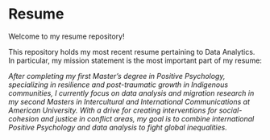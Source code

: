 # Resume


Welcome to my resume repository! 


This repository holds my most recent resume pertaining to Data Analytics. In particular, my mission statement is the most important part of my resume: 


*After completing my first Master’s degree in Positive Psychology, specializing in resilience and post-traumatic growth in Indigenous communities, I currently focus on data analysis and migration research in my second Masters in Intercultural and International Communications at American University. With a drive for creating interventions for social- cohesion and justice in conflict areas, my goal is to combine international Positive
Psychology and data analysis to fight global inequalities.*
